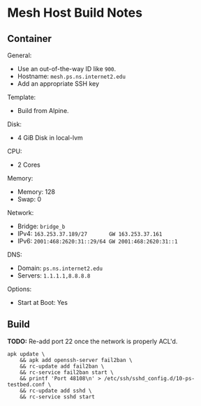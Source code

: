 # Mesh Host Build Notes

## Container

General:
 * Use an out-of-the-way ID like `900`.
 * Hostname: `mesh.ps.ns.internet2.edu`
 * Add an appropriate SSH key

Template:
 * Build from Alpine.

Disk:
 * 4 GiB Disk in local-lvm

CPU:
 * 2 Cores

Memory:
 * Memory: 128
 * Swap: 0

Network:
 * Bridge: `bridge_b`
 * IPv4: `163.253.37.189/27       GW 163.253.37.161`
 * IPv6: `2001:468:2620:31::29/64 GW 2001:468:2620:31::1`

DNS:
 * Domain: `ps.ns.internet2.edu`
 * Servers: `1.1.1.1,8.8.8.8`

Options:
 * Start at Boot: Yes


## Build

**TODO:** Re-add port 22 once the network is properly ACL'd.

```
apk update \
    && apk add openssh-server fail2ban \
    && rc-update add fail2ban \
    && rc-service fail2ban start \
    && printf 'Port 48108\n' > /etc/ssh/sshd_config.d/10-ps-testbed.conf \
    && rc-update add sshd \
    && rc-service sshd start
```